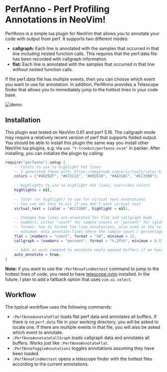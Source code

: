 # PerfAnno - Perf Profiling Annotations in NeoVim!

PerfAnno is a simple lua plugin for NeoVim that allows you to annotate your code with output from perf.
It supports two different modes:

* **callgraph:** Each line is annotated with the samples that occurred in that line *including* nested function calls. This requires that the perf.data file has been recorded with callgraph information.
* **flat:** Each line is annotated with the samples that occurred in that line *without* nested function calls.

If the perf.data file has multiple events, then you can choose which event you want to use for annotation.
In addition, PerfAnno provides a Telescope finder that allows you to immediately jump to the hottest lines in your code base.

![demo](https://user-images.githubusercontent.com/15610942/153112464-ebfee5f2-11c3-4185-ad96-2cf8e7f7cd42.gif)

## Installation

This plugin was tested on NeoVim 0.61 and perf 5.16.
The callgraph mode may require a relatively recent version of perf that supports folded output.
You should be able to install this plugin the same way you install other NeoVim lua plugins, e.g. via `use "t-troebst/perfanno.nvim"` in packer.
After installing, you can initialize the plugin by calling:

```lua
require("perfanno").setup {
    -- Colors to use to highlight hot lines
    -- I generated these with: https://meyerweb.com/eric/tools/color-blend
    colors = {"#46292F", "#672C23", "#892E18", "#AA310C", "#CC3300"},
    
    -- Highlights to use to highlight hot lines, overrides colors
    highlights = nil,
    
    -- Color (or highlight) to use for virtual text annotations
    -- You can set this to nil if you don't want virtual text
    virtual_text = {color = "#CC3300", highlight = nil},
    
    -- Changes how lines are annotated for flat and callgraph mode
    -- numbers: either "count" for sample counts or "percent" for (global) percentages
    -- format: how to format the line annotations, also used in the telescope finder
    -- mimimum: only annotate lines where the sample count / percentage is above this value
    flat = {numbers = "count", format = "%d", minimum = 1},
    callgraph = {numbers = "percent", format = "%.2f%%", minimum = 0.5},
    
    -- Adds an auto command to annotate newly opened buffers if we have the data from perf
    auto_annotate = true,
}
```

**Note:** if you want to use the `:PerfAnnoFindHottest` command to jump to the hottest lines of code, you need to have [telescope.nvim](https://github.com/nvim-telescope/telescope.nvim) installed.
In the future, I plan to add a fallback option that uses `vim.ui.select`.

## Workflow

The typical workflow uses the following commands:

* `:PerfAnnoAnnotateFlat` loads flat perf data and annotates all buffers. If there is no `perf.data` file in your working directory, you will be asked to locate one. If there are multiple events in that file, you will also be asked which event to annotate.
* `:PerfAnnoAnnotateCallGraph` loads callgraph data and annotates all buffers. Works just like `:PerfAnnoAnnotateFlat`.
* `:PerfAnnoToggleAnnotations` toggles annotations assuming they have been loaded.
* `:PerfAnnoFindHottest` opens a telescope finder with the hottest files according to the current annotations.
